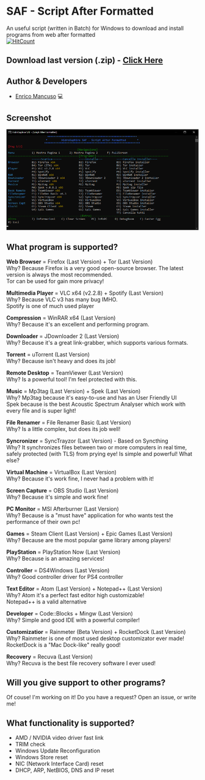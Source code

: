 # SAF - Script After Formatted
An useful script (written in Batch) for Windows to download and install programs from web after formatted</br>
[![HitCount](http://hits.dwyl.com/HidroSaphire/Script-After-Formatted.svg)](http://hits.dwyl.com/HidroSaphire/Script-After-Formatted)
</div>

## Download last version (.zip) - [Click Here]

## Author & Developers
 - [Enrico Mancuso] :computer:

## Screenshot
<div align="center">
	<img src="media/screenshot.png">
	<br>
</div>

## What program is supported?
**Web Browser** = Firefox (Last Version) + Tor (Last Version)<br/>
Why? Because Firefox is a very good open-source browser. The latest version is always the most recommended.<br/>
Tor can be used for gain more privacy!

**Multimedia Player** = VLC x64 (v2.2.8) + Spotify (Last Version)<br/>
Why? Because VLC v3 has many bug IMHO.<br/>
Spotify is one of much used player

**Compression** = WinRAR x64 (Last Version)<br/>
Why? Because it's an excellent and performing program.

**Downloader** = JDownloader 2 (Last Version)<br/>
Why? Because it's a great link-grabber, which supports various formats.

**Torrent** = uTorrent (Last Version)<br/>
Why? Because isn't heavy and does its job!

**Remote Desktop** = TeamViewer (Last Version)<br/>
Why? Is a powerful tool! I'm feel protected with this.

**Music** = Mp3tag (Last Version) + Spek (Last Version)<br/>
Why? Mp3tag because it's easy-to-use and has an User Friendly UI<br/>
Spek because is the best Acoustic Spectrum Analyser which work with every file and is super light!

**File Renamer** = File Renamer Basic (Last Version)<br/>
Why? Is a little complex, but does its job well!

**Syncronizer** = SyncTrayzor (Last Version) - Based on Syncthing<br/>
Why? It synchronizes files between two or more computers in real time, safely protected (with TLS) from prying eye! Is simple and powerful! What else?

**Virtual Machine** = VirtualBox (Last Version)<br/>
Why? Because it's work fine, I never had a problem with it!

**Screen Capture** = OBS Studio (Last Version)<br/>
Why? Because it's simple and work fine!

**PC Monitor** = MSI Afterburner (Last Version)<br/>
Why? Because is a "must have" application for who wants test the performance of their own pc!<br/>

**Games** = Steam Client (Last Version) + Epic Games (Last Version)<br/>
Why? Because are the most popular game library among players!

**PlayStation** = PlayStation Now (Last Version)<br/>
Why? Because is an amazing services!

**Controller** = DS4Windows (Last Version)<br/>
Why? Good controller driver for PS4 controller

**Text Editor** = Atom (Last Version) + Notepad++ (Last Version)<br/>
Why? Atom it's a perfect fast editor high customizable!<br/>
Notepad++ is a valid alternative

**Developer** = Code::Blocks + Mingw (Last Version)<br/>
Why? Simple and good IDE with a powerful compiler!

**Customizatior** = Rainmeter (Beta Version) + RocketDock (Last Version)<br/>
Why? Rainmeter is one of most used desktop customizator ever made!<br/>
RocketDock is a "Mac Dock-like" really good!

**Recovery** = Recuva (Last Version)<br/>
Why? Recuva is the best file recovery software I ever used!


## Will you give support to other programs?
Of couse! I'm working on it!
Do you have a request? Open an issue, or write me!

## What functionality is supported?
+ AMD / NVIDIA video driver fast link
+ TRIM check
+ Windows Update Reconfiguration
+ Windows Store reset
+ NIC (Network Interface Card) reset
+ DHCP, ARP, NetBIOS, DNS and IP reset

[Click Here]: https://github.com/HidroSaphire/Script-After-Formatted/archive/master.zip
[Enrico Mancuso]: https://github.com/HidroSaphire
